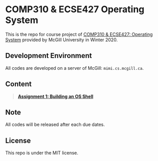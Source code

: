 # **COMP310 & ECSE427 Operating System**  
This is the repo for course project of [COMP310 & ECSE427: Operating System](https://www.mcgill.ca/study/2019-2020/courses/comp-310) provided by McGill University in Winter 2020.  

## Development Environment  
All codes are developed on a server of McGill: `mimi.cs.mcgill.ca`.  

## Content  
> [**Assignment 1: Building an OS Shell**](https://github.com/Catosine/COMP310-ECSE427-Operating-System/tree/master/assignment1)

## Note  
All codes will be released after each due dates.  

## License  
This repo is under the MIT license.